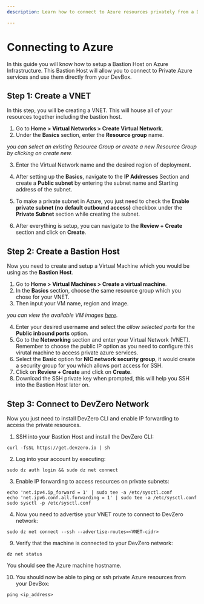 ```yaml
---
description: Learn how to connect to Azure resources privately from a DevBox.

---
```


# Connecting to Azure

In this guide you will know how to setup a Bastion Host on Azure Infrastructure. This Bastion Host will allow you to connect to Private Azure services and use them directly from your DevBox.

## Step 1: Create a VNET

In this step, you will be creating a VNET. This will house all of your resources together including the bastion host.

1. Go to **Home > Virtual Networks > Create Virtual Network**.
2. Under the **Basics** section, enter the **Resource group** name.

*you can select an existing Resource Group or create a new Resource Group by clicking on create new.*

3. Enter the Virtual Network name and the desired region of deployment.
4. After setting up the **Basics**, navigate to the **IP Addresses** Section and create a **Public subnet** by entering the subnet name and Starting address of the subnet.

5. To make a private subnet in Azure, you just need to check the **Enable private subnet (no default outbound access)** checkbox under the **Private Subnet** section while creating the subnet.

6. After everything is setup, you can navigate to the **Review + Create** section and click on **Create**.

## Step 2: Create a Bastion Host

Now you need to create and setup a Virtual Machine which you would be using as the **Bastion Host**.

1. Go to **Home > Virtual Machines > Create a virtual machine**.
2. In the **Basics** section, choose the same resource group which you chose for your VNET.
3. Then input your VM name, region and image.

*you can view the available VM images [here](https://azuremarketplace.microsoft.com/en-us/marketplace/apps?filters=virtual-machine-images)*.

4. Enter your desired username and select the *allow selected ports* for the **Public inbound ports** option.
5. Go to the **Networking** section and enter your Virtual Network (VNET). Remember to choose the public IP option as you need to configure this virutal machine to access private azure services.
6. Select the **Basic** option for **NIC network security group**, it would create a security group for you which allows port access for SSH.
7. Click on **Review + Create** and click on **Create**.
8. Download the SSH private key when prompted, this will help you SSH into the Bastion Host later on.

## Step 3: Connect to DevZero Network

Now you just need to install DevZero CLI and enable IP forwarding to access the private resources.

1. SSH into your Bastion Host and install the DevZero CLI:

```
curl -fsSL https://get.devzero.io | sh
```

2. Log into your account by executing:

```
sudo dz auth login && sudo dz net connect
```

3. Enable IP forwarding to access resources on private subnets:

```
echo 'net.ipv4.ip_forward = 1' | sudo tee -a /etc/sysctl.conf
echo 'net.ipv6.conf.all.forwarding = 1' | sudo tee -a /etc/sysctl.conf
sudo sysctl -p /etc/sysctl.conf
```

4. Now you need to advertise your VNET route to connect to DevZero network:

```
sudo dz net connect --ssh --advertise-routes=<VNET-cidr>
```

9. Verify that the machine is connected to your DevZero network:

```
dz net status
```

You should see the Azure machine hostname.

10. You should now be able to ping or ssh private Azure resources from your DevBox:

```
ping <ip_address>
```
